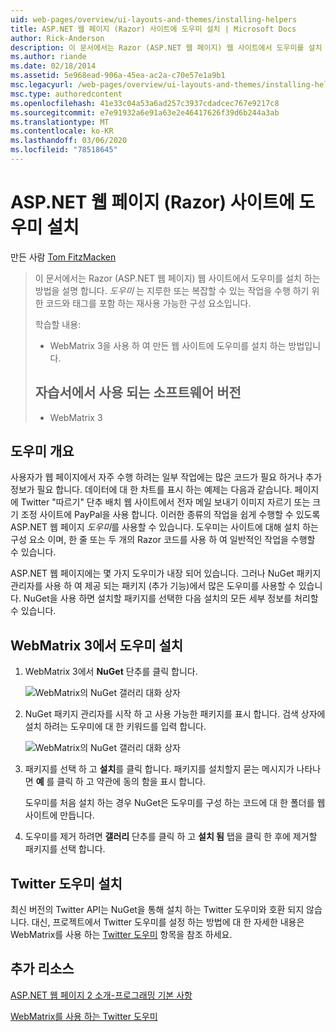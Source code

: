 ```yaml
---
uid: web-pages/overview/ui-layouts-and-themes/installing-helpers
title: ASP.NET 웹 페이지 (Razor) 사이트에 도우미 설치 | Microsoft Docs
author: Rick-Anderson
description: 이 문서에서는 Razor (ASP.NET 웹 페이지) 웹 사이트에서 도우미를 설치 하는 방법을 설명 합니다. 도우미는 다음에 대 한 코드 및 태그를 포함 하는 재사용 가능한 구성 요소입니다.
ms.author: riande
ms.date: 02/18/2014
ms.assetid: 5e968ead-906a-45ea-ac2a-c70e57e1a9b1
msc.legacyurl: /web-pages/overview/ui-layouts-and-themes/installing-helpers
msc.type: authoredcontent
ms.openlocfilehash: 41e33c04a53a6ad257c3937cdadcec767e9217c8
ms.sourcegitcommit: e7e91932a6e91a63e2e46417626f39d6b244a3ab
ms.translationtype: MT
ms.contentlocale: ko-KR
ms.lasthandoff: 03/06/2020
ms.locfileid: "78518645"
---
```

# <a name="installing-a-helper-in-an-aspnet-web-pages-razor-site"></a>ASP.NET 웹 페이지 (Razor) 사이트에 도우미 설치

만든 사람 [Tom FitzMacken](https://github.com/tfitzmac)

> 이 문서에서는 Razor (ASP.NET 웹 페이지) 웹 사이트에서 도우미를 설치 하는 방법을 설명 합니다. *도우미* 는 지루한 또는 복잡할 수 있는 작업을 수행 하기 위한 코드와 태그를 포함 하는 재사용 가능한 구성 요소입니다.
> 
> 학습할 내용:
> 
> - WebMatrix 3을 사용 하 여 만든 웹 사이트에 도우미를 설치 하는 방법입니다.
>   
> 
> ## <a name="software-versions-used-in-the-tutorial"></a>자습서에서 사용 되는 소프트웨어 버전
> 
> 
> - WebMatrix 3

## <a name="overview-of-helpers"></a>도우미 개요

사용자가 웹 페이지에서 자주 수행 하려는 일부 작업에는 많은 코드가 필요 하거나 추가 정보가 필요 합니다. 데이터에 대 한 차트를 표시 하는 예제는 다음과 같습니다. 페이지에 Twitter "따르기" 단추 배치 웹 사이트에서 전자 메일 보내기 이미지 자르기 또는 크기 조정 사이트에 PayPal을 사용 합니다. 이러한 종류의 작업을 쉽게 수행할 수 있도록 ASP.NET 웹 페이지 *도우미*를 사용할 수 있습니다. 도우미는 사이트에 대해 설치 하는 구성 요소 이며, 한 줄 또는 두 개의 Razor 코드를 사용 하 여 일반적인 작업을 수행할 수 있습니다.

ASP.NET 웹 페이지에는 몇 가지 도우미가 내장 되어 있습니다. 그러나 NuGet 패키지 관리자를 사용 하 여 제공 되는 패키지 (추가 기능)에서 많은 도우미를 사용할 수 있습니다. NuGet을 사용 하면 설치할 패키지를 선택한 다음 설치의 모든 세부 정보를 처리할 수 있습니다.

## <a name="installing-a-helper-in-webmatrix-3"></a>WebMatrix 3에서 도우미 설치

1. WebMatrix 3에서 **NuGet** 단추를 클릭 합니다.

    ![WebMatrix의 NuGet 갤러리 대화 상자](installing-helpers/_static/image1.png)
2. NuGet 패키지 관리자를 시작 하 고 사용 가능한 패키지를 표시 합니다. 검색 상자에 설치 하려는 도우미에 대 한 키워드를 입력 합니다.

    ![WebMatrix의 NuGet 갤러리 대화 상자](installing-helpers/_static/image2.png)
3. 패키지를 선택 하 고 **설치**를 클릭 합니다. 패키지를 설치할지 묻는 메시지가 나타나면 **예** 를 클릭 하 고 약관에 동의 함을 표시 합니다.

     도우미를 처음 설치 하는 경우 NuGet은 도우미를 구성 하는 코드에 대 한 폴더를 웹 사이트에 만듭니다.
4. 도우미를 제거 하려면 **갤러리** 단추를 클릭 하 고 **설치 됨** 탭을 클릭 한 후에 제거할 패키지를 선택 합니다.

## <a name="installing-the-twitter-helper"></a>Twitter 도우미 설치

최신 버전의 Twitter API는 NuGet을 통해 설치 하는 Twitter 도우미와 호환 되지 않습니다. 대신, 프로젝트에서 Twitter 도우미를 설정 하는 방법에 대 한 자세한 내용은 WebMatrix를 사용 하는 [Twitter 도우미](twitter-helper.md) 항목을 참조 하세요.

<a id="Additional_Resources"></a>
## <a name="additional-resources"></a>추가 리소스

[ASP.NET 웹 페이지 2 소개-프로그래밍 기본 사항](../getting-started/introducing-razor-syntax-c.md)

[WebMatrix를 사용 하는 Twitter 도우미](twitter-helper.md)
